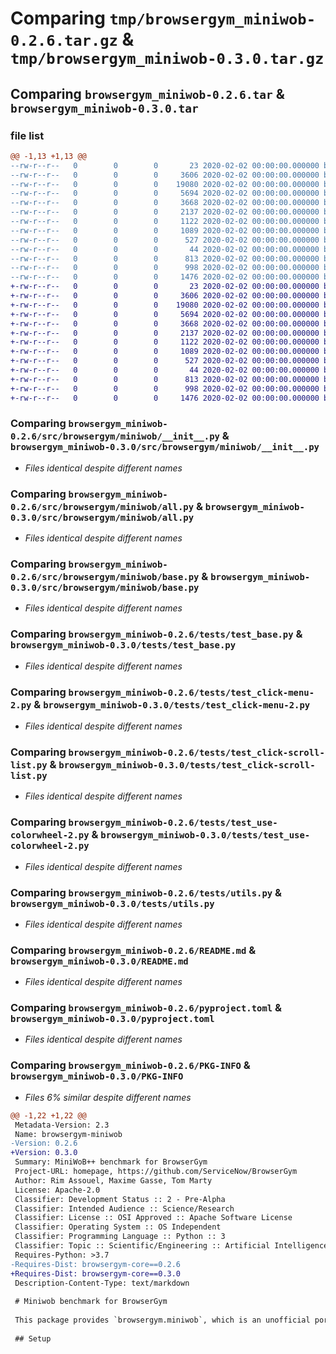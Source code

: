 # Comparing `tmp/browsergym_miniwob-0.2.6.tar.gz` & `tmp/browsergym_miniwob-0.3.0.tar.gz`

## Comparing `browsergym_miniwob-0.2.6.tar` & `browsergym_miniwob-0.3.0.tar`

### file list

```diff
@@ -1,13 +1,13 @@
--rw-r--r--   0        0        0       23 2020-02-02 00:00:00.000000 browsergym_miniwob-0.2.6/requirements.txt
--rw-r--r--   0        0        0     3606 2020-02-02 00:00:00.000000 browsergym_miniwob-0.2.6/src/browsergym/miniwob/__init__.py
--rw-r--r--   0        0        0    19080 2020-02-02 00:00:00.000000 browsergym_miniwob-0.2.6/src/browsergym/miniwob/all.py
--rw-r--r--   0        0        0     5694 2020-02-02 00:00:00.000000 browsergym_miniwob-0.2.6/src/browsergym/miniwob/base.py
--rw-r--r--   0        0        0     3668 2020-02-02 00:00:00.000000 browsergym_miniwob-0.2.6/tests/test_base.py
--rw-r--r--   0        0        0     2137 2020-02-02 00:00:00.000000 browsergym_miniwob-0.2.6/tests/test_click-menu-2.py
--rw-r--r--   0        0        0     1122 2020-02-02 00:00:00.000000 browsergym_miniwob-0.2.6/tests/test_click-scroll-list.py
--rw-r--r--   0        0        0     1089 2020-02-02 00:00:00.000000 browsergym_miniwob-0.2.6/tests/test_use-colorwheel-2.py
--rw-r--r--   0        0        0      527 2020-02-02 00:00:00.000000 browsergym_miniwob-0.2.6/tests/utils.py
--rw-r--r--   0        0        0       44 2020-02-02 00:00:00.000000 browsergym_miniwob-0.2.6/.gitignore
--rw-r--r--   0        0        0      813 2020-02-02 00:00:00.000000 browsergym_miniwob-0.2.6/README.md
--rw-r--r--   0        0        0      998 2020-02-02 00:00:00.000000 browsergym_miniwob-0.2.6/pyproject.toml
--rw-r--r--   0        0        0     1476 2020-02-02 00:00:00.000000 browsergym_miniwob-0.2.6/PKG-INFO
+-rw-r--r--   0        0        0       23 2020-02-02 00:00:00.000000 browsergym_miniwob-0.3.0/requirements.txt
+-rw-r--r--   0        0        0     3606 2020-02-02 00:00:00.000000 browsergym_miniwob-0.3.0/src/browsergym/miniwob/__init__.py
+-rw-r--r--   0        0        0    19080 2020-02-02 00:00:00.000000 browsergym_miniwob-0.3.0/src/browsergym/miniwob/all.py
+-rw-r--r--   0        0        0     5694 2020-02-02 00:00:00.000000 browsergym_miniwob-0.3.0/src/browsergym/miniwob/base.py
+-rw-r--r--   0        0        0     3668 2020-02-02 00:00:00.000000 browsergym_miniwob-0.3.0/tests/test_base.py
+-rw-r--r--   0        0        0     2137 2020-02-02 00:00:00.000000 browsergym_miniwob-0.3.0/tests/test_click-menu-2.py
+-rw-r--r--   0        0        0     1122 2020-02-02 00:00:00.000000 browsergym_miniwob-0.3.0/tests/test_click-scroll-list.py
+-rw-r--r--   0        0        0     1089 2020-02-02 00:00:00.000000 browsergym_miniwob-0.3.0/tests/test_use-colorwheel-2.py
+-rw-r--r--   0        0        0      527 2020-02-02 00:00:00.000000 browsergym_miniwob-0.3.0/tests/utils.py
+-rw-r--r--   0        0        0       44 2020-02-02 00:00:00.000000 browsergym_miniwob-0.3.0/.gitignore
+-rw-r--r--   0        0        0      813 2020-02-02 00:00:00.000000 browsergym_miniwob-0.3.0/README.md
+-rw-r--r--   0        0        0      998 2020-02-02 00:00:00.000000 browsergym_miniwob-0.3.0/pyproject.toml
+-rw-r--r--   0        0        0     1476 2020-02-02 00:00:00.000000 browsergym_miniwob-0.3.0/PKG-INFO
```

### Comparing `browsergym_miniwob-0.2.6/src/browsergym/miniwob/__init__.py` & `browsergym_miniwob-0.3.0/src/browsergym/miniwob/__init__.py`

 * *Files identical despite different names*

### Comparing `browsergym_miniwob-0.2.6/src/browsergym/miniwob/all.py` & `browsergym_miniwob-0.3.0/src/browsergym/miniwob/all.py`

 * *Files identical despite different names*

### Comparing `browsergym_miniwob-0.2.6/src/browsergym/miniwob/base.py` & `browsergym_miniwob-0.3.0/src/browsergym/miniwob/base.py`

 * *Files identical despite different names*

### Comparing `browsergym_miniwob-0.2.6/tests/test_base.py` & `browsergym_miniwob-0.3.0/tests/test_base.py`

 * *Files identical despite different names*

### Comparing `browsergym_miniwob-0.2.6/tests/test_click-menu-2.py` & `browsergym_miniwob-0.3.0/tests/test_click-menu-2.py`

 * *Files identical despite different names*

### Comparing `browsergym_miniwob-0.2.6/tests/test_click-scroll-list.py` & `browsergym_miniwob-0.3.0/tests/test_click-scroll-list.py`

 * *Files identical despite different names*

### Comparing `browsergym_miniwob-0.2.6/tests/test_use-colorwheel-2.py` & `browsergym_miniwob-0.3.0/tests/test_use-colorwheel-2.py`

 * *Files identical despite different names*

### Comparing `browsergym_miniwob-0.2.6/tests/utils.py` & `browsergym_miniwob-0.3.0/tests/utils.py`

 * *Files identical despite different names*

### Comparing `browsergym_miniwob-0.2.6/README.md` & `browsergym_miniwob-0.3.0/README.md`

 * *Files identical despite different names*

### Comparing `browsergym_miniwob-0.2.6/pyproject.toml` & `browsergym_miniwob-0.3.0/pyproject.toml`

 * *Files identical despite different names*

### Comparing `browsergym_miniwob-0.2.6/PKG-INFO` & `browsergym_miniwob-0.3.0/PKG-INFO`

 * *Files 6% similar despite different names*

```diff
@@ -1,22 +1,22 @@
 Metadata-Version: 2.3
 Name: browsergym-miniwob
-Version: 0.2.6
+Version: 0.3.0
 Summary: MiniWoB++ benchmark for BrowserGym
 Project-URL: homepage, https://github.com/ServiceNow/BrowserGym
 Author: Rim Assouel, Maxime Gasse, Tom Marty
 License: Apache-2.0
 Classifier: Development Status :: 2 - Pre-Alpha
 Classifier: Intended Audience :: Science/Research
 Classifier: License :: OSI Approved :: Apache Software License
 Classifier: Operating System :: OS Independent
 Classifier: Programming Language :: Python :: 3
 Classifier: Topic :: Scientific/Engineering :: Artificial Intelligence
 Requires-Python: >3.7
-Requires-Dist: browsergym-core==0.2.6
+Requires-Dist: browsergym-core==0.3.0
 Description-Content-Type: text/markdown
 
 # Miniwob benchmark for BrowserGym
 
 This package provides `browsergym.miniwob`, which is an unofficial port of the [MiniWoB++](https://miniwob.farama.org/) benchmark for BrowserGym.
 
 ## Setup
```

